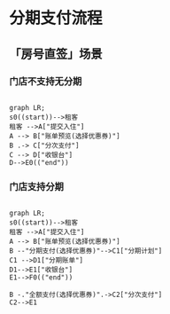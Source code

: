 # 分期支付流程

## 「房号直签」场景
### 门店不支持无分期
```mermaid

graph LR;
s0((start))-->租客
租客 -->A["提交入住"]
A --> B["账单预览(选择优惠券)"]
B .-> C["分次支付"]
C --> D["收银台"]
D-->E0(("end"))

```

### 门店支持分期
```mermaid

graph LR;
s0((start))-->租客
租客 -->A["提交入住"]
A --> B["账单预览(选择优惠券)"]
B --"分期支付(选择优惠券)"-->C1["分期计划"]
C1 -->D1["分期账单"]
D1-->E1["收银台"]
E1-->F0(("end"))

B -."全额支付(选择优惠券)".->C2["分次支付"]
C2-->E1

```